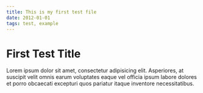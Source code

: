 ```yaml
---
title: This is my first test file
date: 2012-01-01
tags: test, example
---
```


# First Test Title

Lorem ipsum dolor sit amet, consectetur adipisicing elit. Asperiores, at suscipit velit omnis earum voluptates eaque vel officia ipsum labore dolores et porro obcaecati excepturi quos pariatur itaque inventore necessitatibus.
